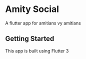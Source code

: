 # Amity Social

A flutter app for amitians vy amitians 

## Getting Started

This app is built using Flutter 3